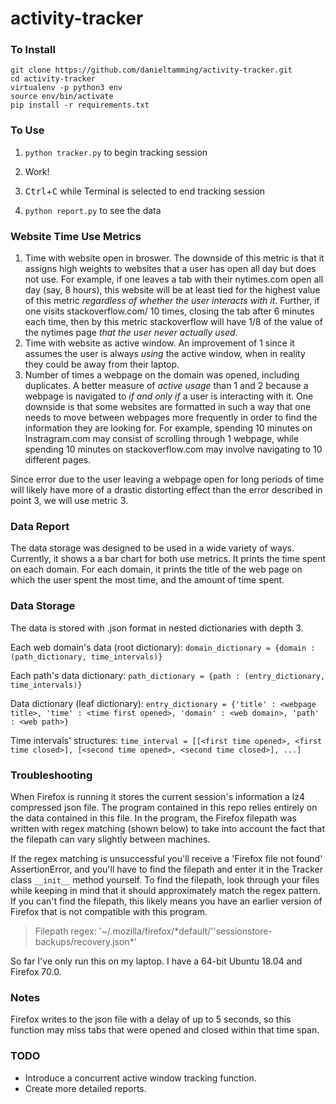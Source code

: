 # activity-tracker

### To Install
```
git clone https://github.com/danieltamming/activity-tracker.git
cd activity-tracker
virtualenv -p python3 env
source env/bin/activate
pip install -r requirements.txt
```

### To Use
1. `python tracker.py` to begin tracking session

2. Work!

3. <kbd>Ctrl</kbd>+<kbd>C</kbd> while Terminal is selected to end tracking session
4. `python report.py` to see the data

### Website Time Use Metrics
1. Time with website open in broswer. The downside of this metric is that it assigns high weights to websites that a user has open all day but does not use. For example, if one leaves a tab with their nytimes.com open all day (say, 8 hours), this website will be at least tied for the highest value of this metric *regardless of whether the user interacts with it*. Further, if one visits stackoverflow.com/ 10 times, closing the tab after 6 minutes each time, then by this metric stackoverflow will have 1/8 of the value of the nytimes page *that the user never actually used*.
2. Time with website as active window. An improvement of 1 since it assumes the user is always *using* the active window, when in reality they could be away from their laptop.
3. Number of times a webpage on the domain was opened, including duplicates. A better measure of *active usage* than 1 and 2 because a webpage is navigated to *if and only if* a user is interacting with it. One downside is that some websites are formatted in such a way that one needs to move between webpages more frequently in order to find the information they are looking for. For example, spending 10 minutes on Instragram.com may consist of scrolling through 1 webpage, while spending 10 minutes on stackoverflow.com may involve navigating to 10 different pages. 

Since error due to the user leaving a webpage open for long periods of time will likely have more of a drastic distorting effect than the error described in point 3, we will use metric 3.

### Data Report
The data storage was designed to be used in a wide variety of ways. Currently, it shows a a bar chart for both use metrics. It prints the time spent on each domain. For each domain, it prints the title of the web page on which the user spent the most time, and the amount of time spent. 

### Data Storage
The data is stored with .json format in nested dictionaries with depth 3. 

Each web domain's data (root dictionary):
```domain_dictionary = {domain : (path_dictionary, time_intervals)}```

Each path's data dictionary:
```path_dictionary = {path : (entry_dictionary, time_intervals)}```

Data dictionary (leaf dictionary):
```entry_dictionary = {'title' : <webpage title>, 'time' : <time first opened>, 'domain' : <web domain>, 'path' : <web path>}```

Time intervals' structures:  `time_interval = [[<first time opened>, <first time closed>], [<second time opened>, <second time closed>], ...]`

### Troubleshooting
When Firefox is running it stores the current session's information a lz4 compressed json file. The program contained in this repo relies entirely on the data contained in this file. In the program, the Firefox filepath was written with regex matching (shown below) to take into account the fact that the filepath can vary slightly between machines. 

If the regex matching is unsuccessful you'll receive a 'Firefox file not found' AssertionError, and you'll have to find the filepath and enter it in the Tracker class `__init__` method yourself. To find the filepath, look through your files while keeping in mind that it should approximately match the regex pattern. If you can't find the filepath, this likely means you have an earlier version of Firefox that is not compatible with this program. 

> Filepath regex: '~/.mozilla/firefox/\*default/''sessionstore-backups/recovery.json\*'

So far I've only run this on my laptop. I have a 64-bit Ubuntu 18.04 and Firefox 70.0.

### Notes
Firefox writes to the json file with a delay of up to 5 seconds, so this function may miss tabs that were opened and closed within that time span. 

### TODO
  * Introduce a concurrent active window tracking function. 
  * Create more detailed reports. 
